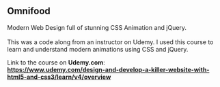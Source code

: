 ## Omnifood

Modern Web Design full of stunning CSS Animation and jQuery.<br><br>
This was a code along from an instructor on Udemy. I used this course to learn and understand modern animations using CSS and jQuery.<br>

Link to the course on **Udemy.com**:<br>
**https://www.udemy.com/design-and-develop-a-killer-website-with-html5-and-css3/learn/v4/overview**